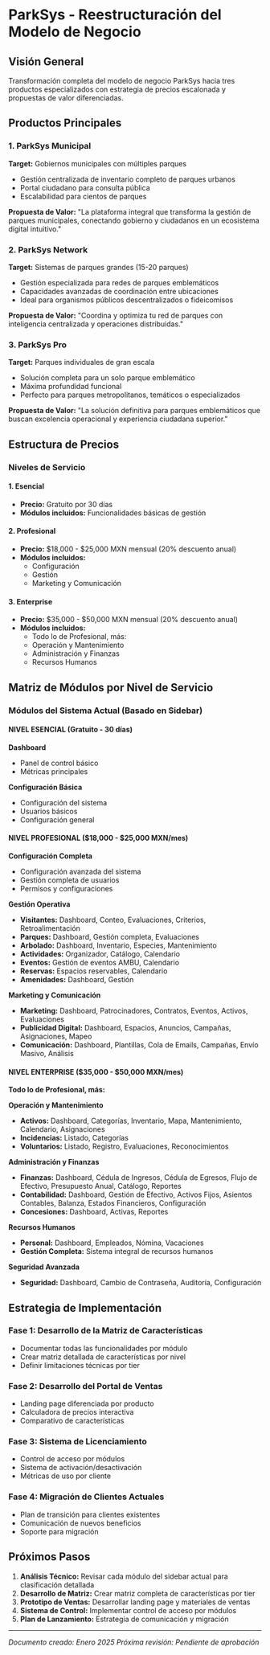 # ParkSys - Reestructuración del Modelo de Negocio

## Visión General
Transformación completa del modelo de negocio ParkSys hacia tres productos especializados con estrategia de precios escalonada y propuestas de valor diferenciadas.

## Productos Principales

### 1. ParkSys Municipal
**Target:** Gobiernos municipales con múltiples parques
- Gestión centralizada de inventario completo de parques urbanos
- Portal ciudadano para consulta pública
- Escalabilidad para cientos de parques

**Propuesta de Valor:** "La plataforma integral que transforma la gestión de parques municipales, conectando gobierno y ciudadanos en un ecosistema digital intuitivo."

### 2. ParkSys Network
**Target:** Sistemas de parques grandes (15-20 parques)
- Gestión especializada para redes de parques emblemáticos
- Capacidades avanzadas de coordinación entre ubicaciones
- Ideal para organismos públicos descentralizados o fideicomisos

**Propuesta de Valor:** "Coordina y optimiza tu red de parques con inteligencia centralizada y operaciones distribuidas."

### 3. ParkSys Pro
**Target:** Parques individuales de gran escala
- Solución completa para un solo parque emblemático
- Máxima profundidad funcional
- Perfecto para parques metropolitanos, temáticos o especializados

**Propuesta de Valor:** "La solución definitiva para parques emblemáticos que buscan excelencia operacional y experiencia ciudadana superior."

## Estructura de Precios

### Niveles de Servicio

#### 1. Esencial
- **Precio:** Gratuito por 30 días
- **Módulos incluidos:** Funcionalidades básicas de gestión

#### 2. Profesional
- **Precio:** $18,000 - $25,000 MXN mensual (20% descuento anual)
- **Módulos incluidos:**
  - Configuración
  - Gestión
  - Marketing y Comunicación

#### 3. Enterprise
- **Precio:** $35,000 - $50,000 MXN mensual (20% descuento anual)
- **Módulos incluidos:**
  - Todo lo de Profesional, más:
  - Operación y Mantenimiento
  - Administración y Finanzas
  - Recursos Humanos

## Matriz de Módulos por Nivel de Servicio

### Módulos del Sistema Actual (Basado en Sidebar)

#### NIVEL ESENCIAL (Gratuito - 30 días)
**Dashboard**
- Panel de control básico
- Métricas principales

**Configuración Básica**
- Configuración del sistema
- Usuarios básicos
- Configuración general

#### NIVEL PROFESIONAL ($18,000 - $25,000 MXN/mes)
**Configuración Completa**
- Configuración avanzada del sistema
- Gestión completa de usuarios
- Permisos y configuraciones

**Gestión Operativa**
- **Visitantes:** Dashboard, Conteo, Evaluaciones, Criterios, Retroalimentación
- **Parques:** Dashboard, Gestión completa, Evaluaciones
- **Arbolado:** Dashboard, Inventario, Especies, Mantenimiento
- **Actividades:** Organizador, Catálogo, Calendario
- **Eventos:** Gestión de eventos AMBU, Calendario
- **Reservas:** Espacios reservables, Calendario
- **Amenidades:** Dashboard, Gestión

**Marketing y Comunicación**
- **Marketing:** Dashboard, Patrocinadores, Contratos, Eventos, Activos, Evaluaciones
- **Publicidad Digital:** Dashboard, Espacios, Anuncios, Campañas, Asignaciones, Mapeo
- **Comunicación:** Dashboard, Plantillas, Cola de Emails, Campañas, Envío Masivo, Análisis

#### NIVEL ENTERPRISE ($35,000 - $50,000 MXN/mes)
**Todo lo de Profesional, más:**

**Operación y Mantenimiento**
- **Activos:** Dashboard, Categorías, Inventario, Mapa, Mantenimiento, Calendario, Asignaciones
- **Incidencias:** Listado, Categorías
- **Voluntarios:** Listado, Registro, Evaluaciones, Reconocimientos

**Administración y Finanzas**
- **Finanzas:** Dashboard, Cédula de Ingresos, Cédula de Egresos, Flujo de Efectivo, Presupuesto Anual, Catálogo, Reportes
- **Contabilidad:** Dashboard, Gestión de Efectivo, Activos Fijos, Asientos Contables, Balanza, Estados Financieros, Configuración
- **Concesiones:** Dashboard, Activas, Reportes

**Recursos Humanos**
- **Personal:** Dashboard, Empleados, Nómina, Vacaciones
- **Gestión Completa:** Sistema integral de recursos humanos

**Seguridad Avanzada**
- **Seguridad:** Dashboard, Cambio de Contraseña, Auditoría, Configuración

## Estrategia de Implementación

### Fase 1: Desarrollo de la Matriz de Características
- Documentar todas las funcionalidades por módulo
- Crear matriz detallada de características por nivel
- Definir limitaciones técnicas por tier

### Fase 2: Desarrollo del Portal de Ventas
- Landing page diferenciada por producto
- Calculadora de precios interactiva
- Comparativo de características

### Fase 3: Sistema de Licenciamiento
- Control de acceso por módulos
- Sistema de activación/desactivación
- Métricas de uso por cliente

### Fase 4: Migración de Clientes Actuales
- Plan de transición para clientes existentes
- Comunicación de nuevos beneficios
- Soporte para migración

## Próximos Pasos

1. **Análisis Técnico:** Revisar cada módulo del sidebar actual para clasificación detallada
2. **Desarrollo de Matriz:** Crear matriz completa de características por tier
3. **Prototipo de Ventas:** Desarrollar landing page y materiales de ventas
4. **Sistema de Control:** Implementar control de acceso por módulos
5. **Plan de Lanzamiento:** Estrategia de comunicación y migración

---

*Documento creado: Enero 2025*
*Próxima revisión: Pendiente de aprobación*